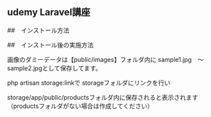 ## udemy Laravel講座

##　インストール方法

##　インストール後の実施方法

画像のダミーデータは【public/images】フォルダ内に
sample1.jpg　〜　sample2.jpgとして保存してます。

php artisan storage:linkで
storageフォルダにリンクを行い

storage/app/public/productsフォルダ内に保存されると表示されます
（productsフォルダがない場合は作成してください）
